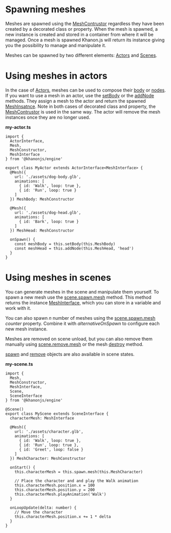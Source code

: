 # Spawning meshes

Meshes are spawned using the [MeshContrustor](https://khanonjs.com/api-docs/types/decorators_mesh.MeshConstructor.html) regardless they have been created by a decorated class or property. When the mesh is spawned, a new instance is created and stored in a container from where it will be managed. Once a mesh is spawned Khanon.js will return its instance giving you the possibility to manage and manipulate it.

Meshes can be spawned by two different elements: [Actors](https://khanonjs.com/api-docs/modules/decorators_actor.html) and [Scenes](https://khanonjs.com/api-docs/modules/decorators_scene.html).

# Using meshes in actors

In the case of [Actors](https://khanonjs.com/api-docs/modules/decorators_actor.html), meshes can be used to compose their [body](https://khanonjs.com/api-docs/classes/decorators_actor.ActorInterface.html#body) or [nodes](https://khanonjs.com/api-docs/classes/decorators_actor.ActorInterface.html#getNode). If you want to use a mesh in an actor, use the [setBody](https://khanonjs.com/api-docs/classes/decorators_actor.ActorInterface.html#setBody) or the [addNode](https://khanonjs.com/api-docs/classes/decorators_actor.ActorInterface.html#addNode) methods. They assign a mesh to the actor and return the spawned [MeshInsatnce](https://khanonjs.com/api-docs/classes/decorators_mesh.MeshInterface.html). Note in both cases of decorated class and property, the [MeshContrustor](https://khanonjs.com/api-docs/types/decorators_mesh.MeshConstructor.html) is used in the same way. The actor will remove the mesh instances once they are no longer used.

**my-actor.ts**
```
import {
  ActorInterface,
  Mesh,
  MeshConstructor,
  MeshInterface
} from '@khanonjs/engine'

export class MyActor extends ActorInterface<MeshInterface> {
  @Mesh({
    url: './assets/dog-body.glb',
    animations: [
      { id: 'Walk', loop: true },
      { id: 'Run', loop: true }
    ]
  }) MeshBody: MeshConstructor

  @Mesh({
    url: './assets/dog-head.glb',
    animations: [
      { id: 'Bark', loop: true }
    ]
  }) MeshHead: MeshConstructor

  onSpawn() {
    const meshBody = this.setBody(this.MeshBody)
    const meshHead = this.addNode(this.MeshHead, 'head')
  }
}
```

# Using meshes in scenes

You can generate meshes in the scene and manipulate them yourself. To spawn a new mesh use the [scene.spawn.mesh](https://khanonjs.com/api-docs/classes/decorators_scene.SceneSpawn.html#mesh) method. This method returns the instance [MeshInterface](https://khanonjs.com/api-docs/classes/decorators_mesh.MeshInterface.html), which you can store in a variable and work with it.

You can also spawn *n* number of meshes using the [scene.spawn.mesh](https://khanonjs.com/api-docs/classes/decorators_scene.SceneSpawn.html#mesh) *counter* property. Combine it with *alternativeOnSpawn* to configure each new mesh instance.

Meshes are removed on scene unload, but you can also remove them manually using [scene.remove.mesh](https://khanonjs.com/api-docs/classes/decorators_scene.SceneRemove.html#mesh) or the mesh [destroy](https://khanonjs.com/api-docs/classes/decorators_mesh.MeshInterface.html#destroy) method.

[spawn](https://khanonjs.com/api-docs/classes/decorators_scene_scene_state.SceneStateInterface.html#spawn) and [remove](https://khanonjs.com/api-docs/classes/decorators_scene_scene_state.SceneStateInterface.html#remove) objects are also available in scene states.

**my-scene.ts**
```
import {
  Mesh,
  MeshConstructor,
  MeshInterface,
  Scene,
  SceneInterface
} from '@khanonjs/engine'

@Scene()
export class MyScene extends SceneInterface {
  characterMesh: MeshInterface

  @Mesh({
    url: './assets/character.glb',
    animations: [
      { id: 'Walk', loop: true },
      { id: 'Run', loop: true },
      { id: 'Greet', loop: false }
    ]
  }) MeshCharacter: MeshConstructor

  onStart() {
    this.characterMesh = this.spawn.mesh(this.MeshCharacter)

    // Place the character and and play the Walk animation
    this.characterMesh.position.x = 100
    this.characterMesh.position.y = 200
    this.characterMesh.playAnimation('Walk')
  }

  onLoopUpdate(delta: number) {
    // Move the character
    this.characterMesh.position.x += 1 * delta
  }
}
```
